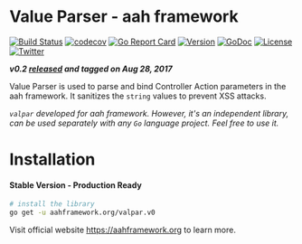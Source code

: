 # Value Parser - aah framework
[![Build Status](https://travis-ci.org/go-aah/valpar.svg?branch=master)](https://travis-ci.org/go-aah/valpar) [![codecov](https://codecov.io/gh/go-aah/valpar/branch/master/graph/badge.svg)](https://codecov.io/gh/go-aah/valpar/branch/master) [![Go Report Card](https://goreportcard.com/badge/aahframework.org/valpar.v0)](https://goreportcard.com/report/aahframework.org/valpar.v0) [![Version](https://img.shields.io/badge/version-0.2-blue.svg)](https://github.com/go-aah/valpar/releases/latest) [![GoDoc](https://godoc.org/aahframework.org/valpar.v0?status.svg)](https://godoc.org/aahframework.org/valpar.v0)  [![License](https://img.shields.io/github/license/go-aah/valpar.svg)](LICENSE) [![Twitter](https://img.shields.io/badge/twitter-@aahframework-55acee.svg)](https://twitter.com/aahframework)

***v0.2 [released](https://github.com/go-aah/valpar/releases/latest) and tagged on Aug 28, 2017***

Value Parser is used to parse and bind Controller Action parameters in the aah framework. It sanitizes the `string` values to prevent XSS attacks.

*`valpar` developed for aah framework. However, it's an independent library, can be used separately with any `Go` language project. Feel free to use it.*

# Installation
#### Stable Version - Production Ready
```bash
# install the library
go get -u aahframework.org/valpar.v0
```

Visit official website https://aahframework.org to learn more.
